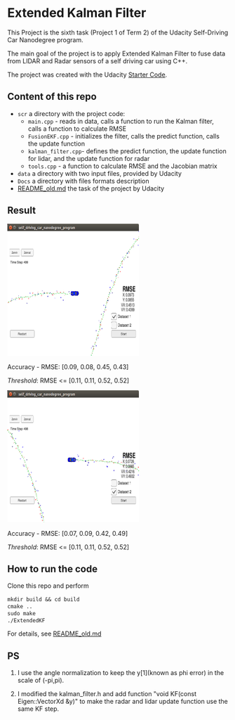 # Extended Kalman Filter
This Project is the sixth task (Project 1 of Term 2) of the Udacity Self-Driving Car Nanodegree program. 

The main goal of the project is to apply Extended Kalman Filter to fuse data from LIDAR and Radar sensors of a self driving car using C++.

The project was created with the Udacity [Starter Code](https://github.com/udacity/CarND-Extended-Kalman-Filter-Project).

## Content of this repo
- `scr` a directory with the project code:
  - `main.cpp` - reads in data, calls a function to run the Kalman filter, calls a function to calculate RMSE
  - `FusionEKF.cpp` - initializes the filter, calls the predict function, calls the update function
  - `kalman_filter.cpp`- defines the predict function, the update function for lidar, and the update function for radar
  - `tools.cpp` - a function to calculate RMSE and the Jacobian matrix
- `data`  a directory with two input files, provided by Udacity
- `Docs` a directory with files formats description
- [README_old.md](README_old.md) the task of the project by Udacity


## Result

<img width="300" height="300" src="./ekf-ds1.png" alt="dataset 1 results"/>

Accuracy - RMSE: [0.09, 0.08,  0.45,  0.43]

*Threshold*: RMSE <= [0.11, 0.11, 0.52, 0.52]

<img width="300" height="300" src="./ekf_ds2.png" alt="dataset 2 results"/>

Accuracy - RMSE: [0.07, 0.09, 0.42, 0.49]

*Threshold*: RMSE <= [0.11, 0.11, 0.52, 0.52]



## How to run the code
Clone this repo and perform 
```
mkdir build && cd build
cmake ..
sudo make
./ExtendedKF 
```
For details, see [README_old.md](README_old.md)

## PS
1. I use the angle normalization to keep the y[1](known as phi error) in the scale of (-pi,pi).

2. I modified the kalman_filter.h and add function "void KF(const Eigen::VectorXd &y)" to make the radar and lidar update function use the same KF step.



